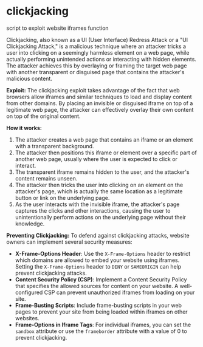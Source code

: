 # clickjacking
script to exploit website iframes function

Clickjacking, also known as a UI (User Interface) Redress Attack or a "UI Clickjacking Attack," is a malicious technique where an attacker tricks a user into clicking on a seemingly harmless element on a web page, while actually performing unintended actions or interacting with hidden elements. The attacker achieves this by overlaying or framing the target web page with another transparent or disguised page that contains the attacker's malicious content.

**Exploit:**
The clickjacking exploit takes advantage of the fact that web browsers allow iframes and similar techniques to load and display content from other domains. By placing an invisible or disguised iframe on top of a legitimate web page, the attacker can effectively overlay their own content on top of the original content.

**How it works:**
1. The attacker creates a web page that contains an iframe or an element with a transparent background.
2. The attacker then positions this iframe or element over a specific part of another web page, usually where the user is expected to click or interact.
3. The transparent iframe remains hidden to the user, and the attacker's content remains unseen.
4. The attacker then tricks the user into clicking on an element on the attacker's page, which is actually the same location as a legitimate button or link on the underlying page.
5. As the user interacts with the invisible iframe, the attacker's page captures the clicks and other interactions, causing the user to unintentionally perform actions on the underlying page without their knowledge.

**Preventing Clickjacking:**
To defend against clickjacking attacks, website owners can implement several security measures:

- **X-Frame-Options Header**: Use the `X-Frame-Options` header to restrict which domains are allowed to embed your website using iframes. Setting the `X-Frame-Options` header to `DENY` or `SAMEORIGIN` can help prevent clickjacking attacks.
- **Content Security Policy (CSP)**: Implement a Content Security Policy that specifies the allowed sources for content on your website. A well-configured CSP can prevent unauthorized iframes from loading on your site.
- **Frame-Busting Scripts**: Include frame-busting scripts in your web pages to prevent your site from being loaded within iframes on other websites.
- **Frame-Options in Iframe Tags**: For individual iframes, you can set the `sandbox` attribute or use the `frameborder` attribute with a value of 0 to prevent clickjacking.
